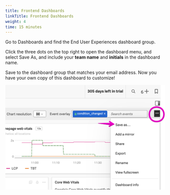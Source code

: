 ```yaml
---
title: Frontend Dashboards
linkTitle: Frontend Dashboards
weight: 4
time: 15 minutes
---
```


Go to Dashboards and find the End User Experiences dashboard group. 

Click the three dots on the top right to open the dashboard menu, and select Save As, and include your **team name** and **initials** in the dashboard name.

Save to the dashboard group that matches your email address. Now you have your own copy of this dashboard to customize!

![Dashboard save as](../_img/dashboard-save-as.png)

